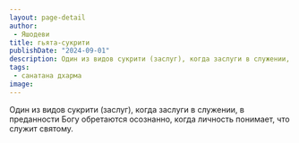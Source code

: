 ```yaml
---
layout: page-detail
author:
 - Яшодеви
title: гьята-сукрити
publishDate: "2024-09-01"
description: Один из видов сукрити (заслуг), когда заслуги в служении, в преданности Богу обретаются осознанно, когда личность понимает, что служит святому.
tags:
 - санатана дхарма
image: 
---
```


Один из видов сукрити (заслуг), когда заслуги в служении, в преданности Богу обретаются осознанно, когда личность понимает, что служит святому.

